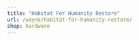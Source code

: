 ```yaml
---
title: "Habitat For Humanity Restore"
url: /wayne/habitat-for-humanity-restore/
shop: hardware
---
```

